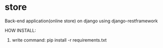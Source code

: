 # store

Back-end application(online store) on django using django-restframework

HOW INSTALL:
1) write command: pip install -r requirements.txt
